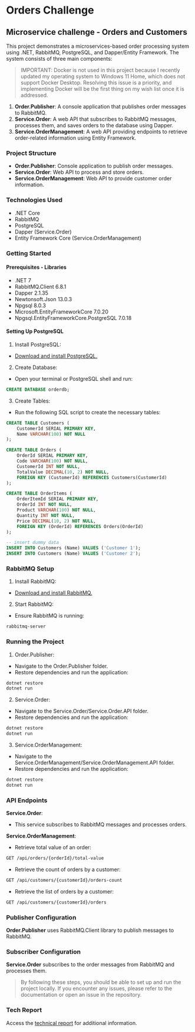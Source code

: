# Orders Challenge

## Microservice challenge - Orders and Customers

This project demonstrates a microservices-based order processing system using .NET, RabbitMQ, PostgreSQL, and Dapper/Entity Framework. The system consists of three main components:

> IMPORTANT: Docker is not used in this project because I recently updated my operating system to Windows 11 Home, which does not support Docker Desktop. Resolving this issue is a priority, and implementing Docker will be the first thing on my wish list once it is addressed.

1. **Order.Publisher**: A console application that publishes order messages to RabbitMQ.
2. **Service.Order**: A web API that subscribes to RabbitMQ messages, processes them, and saves orders to the database using Dapper.
3. **Service.OrderManagement**: A web API providing endpoints to retrieve order-related information using Entity Framework.

### Project Structure

- **Order.Publisher**: Console application to publish order messages.
- **Service.Order**: Web API to process and store orders.
- **Service.OrderManagement**: Web API to provide customer order information.

### Technologies Used
- .NET Core
- RabbitMQ
- PostgreSQL
- Dapper (Service.Order)
- Entity Framework Core (Service.OrderManagement)

### Getting Started

#### Prerequisites - Libraries
- .NET 7
- RabbitMQ.Client 6.8.1
- Dapper 2.1.35
- Newtonsoft.Json 13.0.3
- Npgsql 8.0.3
- Microsoft.EntityFrameworkCore 7.0.20
- Npgsql.EntityFrameworkCore.PostgreSQL 7.0.18

#### Setting Up PostgreSQL

1. Install PostgreSQL:
- [Download and install PostgreSQL.](https://www.postgresql.org/download/)

2. Create Database:
- Open your terminal or PostgreSQL shell and run:
```sql
CREATE DATABASE orderdb;
```

3. Create Tables:
- Run the following SQL script to create the necessary tables:

```sql
CREATE TABLE Customers (
    CustomerId SERIAL PRIMARY KEY,
    Name VARCHAR(100) NOT NULL
);

CREATE TABLE Orders (
    OrderId SERIAL PRIMARY KEY,
	Code VARCHAR(100) NOT NULL,
    CustomerId INT NOT NULL,
    TotalValue DECIMAL(10, 2) NOT NULL,
    FOREIGN KEY (CustomerId) REFERENCES Customers(CustomerId)
);

CREATE TABLE OrderItems (
    OrderItemId SERIAL PRIMARY KEY,
    OrderId INT NOT NULL,
    Product VARCHAR(100) NOT NULL,
    Quantity INT NOT NULL,
    Price DECIMAL(10, 2) NOT NULL,
    FOREIGN KEY (OrderId) REFERENCES Orders(OrderId)
);

-- insert dummy data
INSERT INTO Customers (Name) VALUES ('Customer 1');
INSERT INTO Customers (Name) VALUES ('Customer 2');
```

### RabbitMQ Setup

1. Install RabbitMQ:
- [Download and install RabbitMQ.](https://www.rabbitmq.com/docs/download)

2. Start RabbitMQ:
- Ensure RabbitMQ is running:
```bash
rabbitmq-server
```

### Running the Project

1. Order.Publisher:
- Navigate to the Order.Publisher folder.
- Restore dependencies and run the application:

```bash
dotnet restore
dotnet run
```

2. Service.Order:
- Navigate to the Service.Order/Service.Order.API folder.
- Restore dependencies and run the application:

```bash
dotnet restore
dotnet run
```

3. Service.OrderManagement:
- Navigate to the Service.OrderManagement/Service.OrderManagement.API folder.
- Restore dependencies and run the application:

```bash
dotnet restore
dotnet run
```

### API Endpoints

**Service.Order**:
- This service subscribes to RabbitMQ messages and processes orders.

**Service.OrderManagement**:

- Retrieve total value of an order:
```bash
GET /api/orders/{orderId}/total-value
```

- Retrieve the count of orders by a customer:
```bash
GET /api/customers/{customerId}/orders-count
```

- Retrieve the list of orders by a customer:
```bash
GET /api/customers/{customerId}/orders
```

### Publisher Configuration
**Order.Publisher** uses RabbitMQ.Client library to publish messages to RabbitMQ.

### Subscriber Configuration
**Service.Order** subscribes to the order messages from RabbitMQ and processes them.

> By following these steps, you should be able to set up and run the project locally. If you encounter any issues, please refer to the documentation or open an issue in the repository.

### Tech Report

Access the [technical report](https://docs.google.com/document/d/1-MTEprrOzgiwaEpI-lBqW46dcLWQYjpWC5mVX--2qkM/edit?usp=sharing) for additional information.
